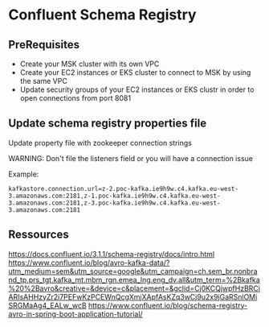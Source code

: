 # Confluent Schema Registry

## PreRequisites

- Create your MSK cluster with its own VPC
- Create your EC2 instances or EKS cluster to connect to MSK by using the same VPC
- Update security groups of your EC2 instances or EKS clustr in order to open connections from port 8081

## Update schema registry properties file

Update property file with zookeeper connection strings

WARNING: Don't file the listeners field or you will have a connection issue

Example:

```property
kafkastore.connection.url=z-2.poc-kafka.ie9h9w.c4.kafka.eu-west-3.amazonaws.com:2181,z-1.poc-kafka.ie9h9w.c4.kafka.eu-west-3.amazonaws.com:2181,z-3.poc-kafka.ie9h9w.c4.kafka.eu-west-3.amazonaws.com:2181
```

## Ressources

https://docs.confluent.io/3.1.1/schema-registry/docs/intro.html
https://www.confluent.io/blog/avro-kafka-data/?utm_medium=sem&utm_source=google&utm_campaign=ch.sem_br.nonbrand_tp.prs_tgt.kafka_mt.mbm_rgn.emea_lng.eng_dv.all&utm_term=%2Bkafka%20%2Bavro&creative=&device=c&placement=&gclid=Cj0KCQjwpfHzBRCiARIsAHHzyZr2i7PEFwKzPCEWnQcgXmjXApfAsKZq3wCj9u2x9jGaRSnlOMiSRGMaAg4_EALw_wcB
https://www.confluent.io/blog/schema-registry-avro-in-spring-boot-application-tutorial/
